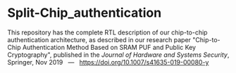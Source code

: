 # Split-Chip_authentication

This repository has the complete RTL description of our chip-to-chip authentication architecture, as described in our research paper "Chip-to-Chip Authentication Method Based on SRAM PUF and Public Key Cryptography", published in the _Journal of Hardware and Systems Security_, Springer, Nov 2019 &nbsp; &mdash; &nbsp; https://doi.org/10.1007/s41635-019-00080-y
